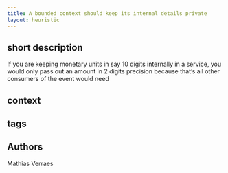 ```yaml
---
title: A bounded context should keep its internal details private
layout: heuristic
---
```


## short description

If you are keeping monetary units in say 10 digits internally in a service, you would only pass out an amount in 2 digits precision because that’s all other consumers of the event would need

## context

## tags

## Authors

Mathias Verraes

